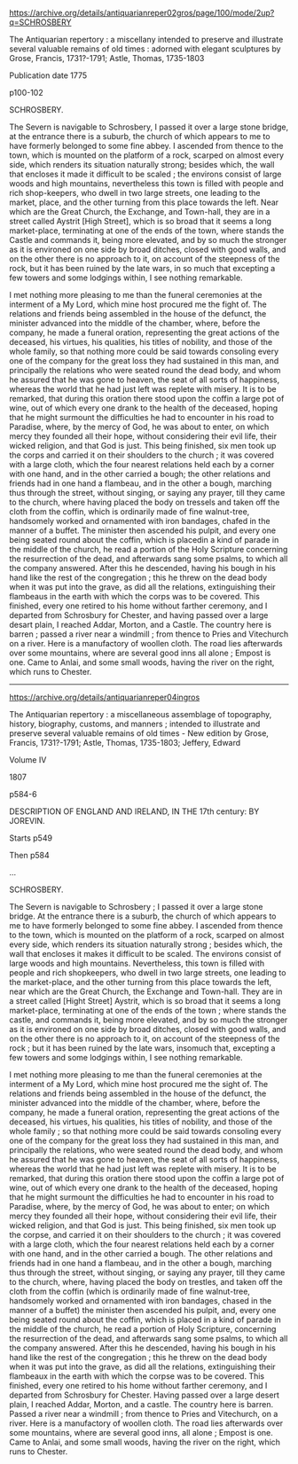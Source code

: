 
https://archive.org/details/antiquarianreper02gros/page/100/mode/2up?q=SCHROSBERY

The Antiquarian repertory : a miscellany intended to preserve and illustrate several valuable remains of old times : adorned with elegant sculptures
by Grose, Francis, 1731?-1791; Astle, Thomas, 1735-1803

Publication date 1775

p100-102

SCHROSBERY. 

The Severn is navigable to Schrosbery, I passed it over a large stone bridge,
at the entrance there is a suburb, the church of which appears to me to have formerly belonged to some fine abbey. I ascended from thence to the town, which is mounted on the platform of a rock, scarped on almost every side, which renders its situation naturally strong; besides which, the wall that encloses it made it difficult to be scaled ; the environs consist of large woods and high mountains, nevertheless this town is filled with people and rich shop-keepers, who dwell in two large streets, one leading to the market, place, and the other turning from this place towards the left. Near which are the Great Church, the Exchange, and Town-hall, they are in a street called Aystrit [High Street], which is so broad that it seems a long market-place, terminating at one of the ends of the town, where stands the Castle and commands it, being more elevated, and by so much the stronger as it is environed on one side by broad ditches, closed with good walls, and on the other there is no approach to it, on account of the steepness of the rock, but it has been ruined by the late wars, in so much that excepting a few towers and some lodgings within, I see nothing remarkable.

I met nothing more pleasing to me than the funeral ceremonies at the interment of a My Lord, which mine host procured me the fight of. The relations and friends being assembled in the house of the defunct, the minister advanced into the middle of the chamber, where, before the company, he made a funeral oration, representing the great actions of the deceased, his virtues, his qualities, his titles of nobility, and those of the whole family, so that nothing more could be said towards consoling every one of the company for the great loss they had sustained in this man, and principally the relations who were seated round the dead body, and whom he assured that he was gone to heaven, the seat of all sorts of happiness, whereas the world that he had just left was replete with misery. It is to be remarked, that during this oration there stood upon the coffin a large pot of wine, out of which every one drank to the health of the deceased, hoping that he might surmount the difficulties he had to encounter in his road to Paradise, where, by the mercy of God, he was about to enter, on which mercy they founded all their hope, without considering their evil life, their wicked religion, and that God is just. This being finished, six men took up the corps and carried it on their shoulders to the church ; it was covered with a large cloth, which the four nearest relations held each by a corner with one hand, and in the other carried a bough; the other relations and friends had in one hand a flambeau, and in the other a bough, marching thus through the street, without singing, or saying any prayer, till they came to the church, where having placed the body on tressels and taken off the cloth from the coffin, which is ordinarily made of fine walnut-tree, handsomely worked and ornamented with iron bandages, chafed in the manner of a buffet. The minister then ascended his pulpit, and every one being seated round about the coffin, which is placedin a kind of parade in the middle of the church, he read a portion of the Holy Scripture concerning the resurrection of the dead, and afterwards sang some psalms, to which all the company answered. After this he descended, having his bough in his hand like the rest of the congregation ; this he threw on the dead body when it was put into the grave, as did all the relations, extinguishing their flambeaus in the earth with which the corps was to be covered. This finished, every one retired to his home without farther ceremony, and I departed from Schrosbury for Chester, and having passed over a large desart plain, I reached Addar, Morton, and a Castle. The country here is barren ; passed a river near a windmill ; from thence to Pries and Vitechurch on a river. Here is a manufactory of woollen cloth. The road lies afterwards over some mountains, where are several good inns all alone ; Empost is one. Came to Anlai, and some small woods, having the river on the right, which runs to Chester.

---


https://archive.org/details/antiquarianreper04ingros

The Antiquarian repertory : a miscellaneous assemblage of topography, history, biography, customs, and manners ; intended to illustrate and preserve several valuable remains of old times - New edition
by Grose, Francis, 1731?-1791; Astle, Thomas, 1735-1803; Jeffery, Edward

Volume IV

1807



p584-6

DESCRIPTION OF ENGLAND AND IRELAND, IN THE 17th century: BY JOREVIN.

Starts p549

Then p584

...

SCHROSBERY.

The Severn is navigable to Schrosbery ; I passed it over a large stone bridge. At the entrance there is a suburb, the church of which appears to me to have formerly belonged to some fine abbey. I ascended from thence to the town, which is mounted on the platform of a rock, scarped on almost every side, which renders its situation naturally strong ; besides which, the wall that encloses it makes it difficult to be scaled. The environs consist of large woods and high mountains. Nevertheless, this town is filled with people and rich shopkeepers, who dwell in two large streets, one leading to the market-place, and the other turning from this place towards the left, near which are the Great Church, the Exchange and Town-hall. They are in a street called [Hight Street] Aystrit, which is so broad that it seems a long market-place, terminating at one of the ends of the town ; where stands the castle, and commands it, being more elevated, and by so much the stronger as it is environed on one side by broad ditches, closed with good walls, and on the other there is no approach to it, on account of the steepness of the rock ; but it has been ruined by the late wars, insomuch that, excepting a few towers and some lodgings within, I see nothing remarkable.

I met nothing more pleasing to me than the funeral ceremonies at the interment of a My Lord, which mine host procured me the sight of. The relations and friends being assembled in the house of the defunct, the minister advanced into the middle of the chamber, where, before the company, he made a funeral oration, representing the great actions of the deceased, his virtues, his qualities, his titles of nobility, and those of the whole family ; so that nothing more could be said towards consoling every one of the company for the great loss they had sustained in this man, and principally the relations, who were seated round the dead body, and whom he assured that he was gone to heaven, the seat of all sorts of happiness, whereas the world that he had just left was replete with misery. It is to be remarked, that during this oration there stood upon the coffin a large pot of wine, out of which every one drank to the health of the deceased, hoping that he might surmount the difficulties he had to encounter in his road to Paradise, where, by the mercy of God, he was about to enter; on which mercy they founded all their hope, without considering their evil life, their wicked religion, and that God is just. This being finished, six men took up the corpse, and carried it on their shoulders to the church ; it was covered with a large cloth, which the four nearest relations held each by a corner with one hand, and in the other carried a bough. The other relations and friends had in one hand a flambeau, and in the other a bough, marching thus through the street, without singing, or saying any prayer, till they came to the church, where, having placed the body on trestles, and taken off the cloth from the coffin (which is ordinarily made of fine walnut-tree, handsomely worked and ornamented with iron bandages, chased in the manner of a buffet) the minister then ascended his pulpit, and, every one being seated round about the coffin, which is placed in a kind of parade in the middle of the church, he read a portion of Holy Scripture, concerning the resurrection of the dead, and afterwards sang some psalms, to which all the company answered. After this he descended, having his bough in his hand like the rest of the congregation ; this he threw on the dead body when it was put into the grave, as did all the relations, extinguishing their flambeaux in the earth with which the corpse was to be covered. This finished, every one retired to his home without farther ceremony, and I departed from Schrosbury for Chester. Having passed over a large desert plain, I reached Addar, Morton, and a castle. The country here is barren. Passed a river near a windmill ; from thence to Pries and Vitechurch, on a river. Here is a manufactory of woollen cloth. The road lies afterwards over some mountains, where are several good inns, all alone ; Empost is one. Came to Anlai, and some small woods, having the river on the right, which runs to Chester.
